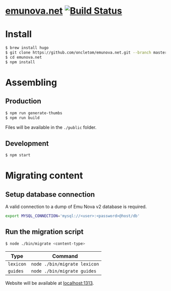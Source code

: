 # [emunova.net](https://emunova.net) [![Build Status](https://travis-ci.org/oncletom/emunova.net.svg?branch=master)](https://travis-ci.org/oncletom/emunova.net)

# Install

```bash
$ brew install hugo
$ git clone https://github.com/oncletom/emunova.net.git --branch master --single-branch
$ cd emunova.net
$ npm install
```

# Assembling

## Production

```bash
$ npm run generate-thumbs
$ npm run build
```

Files will be available in the `./public` folder.

## Development

```bash
$ npm start
```

# Migrating content

## Setup database connection

A valid connection to a dump of Emu Nova v2 database is required.

```bash
export MYSQL_CONNECTION='mysql://<user>:<password>@host/db'
```

## Run the migration script

```bash
$ node ./bin/migrate <content-type>
```

| Type | Command |
| --- | --- |
| `lexicon`   | `node ./bin/migrate lexicon`  |
| `guides`   | `node ./bin/migrate guides`  |

Website will be available at [localhost:1313](http://localhost:1313/).
